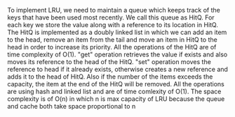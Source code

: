 To implement LRU, we need to maintain a queue which keeps track of the keys that have been used most recently.
We call this queue as HitQ.
For each key we store the value along with a reference to its location in HitQ.
The HitQ is implemented as a doubly linked list in which we can add an item to the head, remove an item from the tail 
and  move an item in HitQ to the head in order to increase its priority. All the operations of the HitQ are of time complexity of O(1).
"get" operation retrieves the value if exists and also moves its reference to the head of the HitQ. "set" operation 
moves the reference to head if it already exists, otherwise creates a new reference and adds it to the head of HitQ.
Also if the number of the items exceeds the capacity, the item at the end of the HitQ will be removed. All the operations 
are using hash and linked list and are of time comlexity of O(1).
The space complexity is of O(n) in which n is max capacity of LRU because the queue and cache both take space proportional to n
